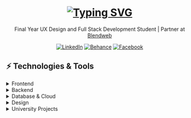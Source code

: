 <h1 align="center">
  <a href="https://git.io/typing-svg"><img src="https://readme-typing-svg.demolab.com?font=Fira+Code&weight=600&size=32&duration=3000&pause=1000&center=true&vCenter=true&repeat=true&random=false&width=435&lines=Luca+Breebaart;Full+Stack+Developer;UX+Designer&color=FFFFFF" alt="Typing SVG" /></a>
</h1>
<p align="center">
    Final Year UX Design and Full Stack Development Student | Partner at <a href="https://blendweb.co.za">Blendweb</a>
</p>
<div align="center">
  
  [![LinkedIn](https://img.shields.io/badge/-LinkedIn-0A66C2?style=flat-square&logo=linkedin&logoColor=white)](https://linkedin.com/in/lucabreebaart)
  [![Behance](https://img.shields.io/badge/-Behance-1769FF?style=flat-square&logo=behance&logoColor=white)](https://behance.net/lucabreebaart1)
  [![Facebook](https://img.shields.io/badge/-Facebook-1877F2?style=flat-square&logo=facebook&logoColor=white)](https://facebook.com/LucaBreebaart)
  
</div>

## ⚡ Technologies & Tools

<details>
<summary>Frontend</summary>

![TypeScript](https://img.shields.io/badge/-TypeScript-3178C6?style=flat-square&logo=typescript&logoColor=white)
![JavaScript](https://img.shields.io/badge/-JavaScript-F7DF1E?style=flat-square&logo=javascript&logoColor=black)
![React Native](https://img.shields.io/badge/-React_Native-61DAFB?style=flat-square&logo=react&logoColor=black)
![Angular](https://img.shields.io/badge/-Angular-DD0031?style=flat-square&logo=angular&logoColor=white)
![Next.js](https://img.shields.io/badge/-Next.js-000000?style=flat-square&logo=next.js&logoColor=white)
![TailwindCSS](https://img.shields.io/badge/-TailwindCSS-38B2AC?style=flat-square&logo=tailwind-css&logoColor=white)
![Webflow](https://img.shields.io/badge/-Webflow-4353FF?style=flat-square&logo=webflow&logoColor=white)
![CSS3](https://img.shields.io/badge/-CSS3-1572B6?style=flat-square&logo=css3&logoColor=white)

</details>

<details>
<summary>Backend</summary>

![Node.js](https://img.shields.io/badge/-Node.js-339933?style=flat-square&logo=node.js&logoColor=white)
![PHP](https://img.shields.io/badge/-PHP-777BB4?style=flat-square&logo=php&logoColor=white)
![C#](https://img.shields.io/badge/-C%23-239120?style=flat-square&logo=c-sharp&logoColor=white)
![Deno](https://img.shields.io/badge/-Deno-000000?style=flat-square&logo=deno&logoColor=white)

</details>

<details>
<summary>Database & Cloud</summary>

![PostgreSQL](https://img.shields.io/badge/-PostgreSQL-336791?style=flat-square&logo=postgresql&logoColor=white)
![MongoDB](https://img.shields.io/badge/-MongoDB-47A248?style=flat-square&logo=mongodb&logoColor=white)
![Firebase](https://img.shields.io/badge/-Firebase-FFCA28?style=flat-square&logo=firebase&logoColor=black)
![Supabase](https://img.shields.io/badge/-Supabase-3ECF8E?style=flat-square&logo=supabase&logoColor=white)
![Google Cloud](https://img.shields.io/badge/-Google_Cloud-4285F4?style=flat-square&logo=google-cloud&logoColor=white)
![Cloudflare](https://img.shields.io/badge/-Cloudflare-F38020?style=flat-square&logo=cloudflare&logoColor=white)
![Aiven](https://img.shields.io/badge/-Aiven-FF4A1F?style=flat-square&logo=aiven&logoColor=white)

</details>

<details>
<summary>Design</summary>

![Figma](https://img.shields.io/badge/-Figma-F24E1E?style=flat-square&logo=figma&logoColor=white)
![Adobe Creative Suite](https://img.shields.io/badge/-Adobe_Creative_Suite-FF0000?style=flat-square&logo=adobe&logoColor=white)
![Framer](https://img.shields.io/badge/-Framer-0055FF?style=flat-square&logo=framer&logoColor=white)

</details>

<details>
<summary>University Projects</summary>

<div align="center">
    <table style="background-color: #1a1a1a; color: #ffffff">
        <tr>
            <td><a href="https://github.com/eust-w/gopic" style="color: #ffffff">gopic</a> - Fast image hosting tool</td>
            <td><a href="https://github.com/eust-w/esh" style="color: #ffffff">esh</a> - Simple cross-platform SSH link management tool</td>
        </tr>
        <tr>
            <td><a href="https://github.com/eust-w/rsm" style="color: #ffffff">rsm</a> - RSS subscription function aggregation tool</td>
            <td><a href="https://github.com/eust-w/obsidian-image-auto-upload" style="color: #ffffff">obsidian image plugin</a> - Upload images from your clipboard obsidian plugin</td>
        </tr>
        <tr>
            <td><a href="https://github.com/eust-w/qcow2file" style="color: #ffffff">qcow2file</a> - Generate qcow2 image from dockerfile</td>
            <td><a href="https://github.com/eust-w/aiPlatform" style="color: #ffffff">ai with wechat</a> - WeChat chat robot that uses various AI</td>
        </tr>
        <tr>
            <td><a href="https://github.com/eust-w/openai-chat-switch" style="color: #ffffff">chat-switch lib</a> - Chat embeddings & switch packages</td>
            <td><a href="https://github.com/eust-w/govirsh" style="color: #ffffff">govirsh</a> - Virsh go package</td>
        </tr>
        <tr>
            <td><a href="https://github.com/eust-w/ltrobot-mimiwechat" style="color: #ffffff">ai chat WeChat applet</a> - Ai chat with ltrobot</td>
            <td><a href="https://github.com/eust-w/gnome-extension-wakwaka" style="color: #ffffff">gnome-extension-wakwaka</a> - Gnome-extension</td>
        </tr>
    </table>
</div>

## ⚡ GitHub Stats

<div align="center">
  
![GitHub Streak](https://github-readme-streak-stats.herokuapp.com/?user=LucaBreebaart&theme=dark&hide_border=true&background=00000000&ring=FFFFFF&fire=FFFFFF&currStreakLabel=FFFFFF&sideLabels=FFFFFF&dates=FFFFFF&currStreakNum=FFFFFF&sideNums=FFFFFF)

</div>

---

<div align="center">
  <sub>⚡ Written by Luca Breebaart</sub>
</div>
